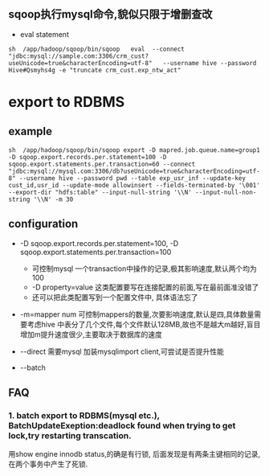 
## sqoop执行mysql命令,貌似只限于增删查改
* eval statement
```
sh  /app/hadoop/sqoop/bin/sqoop   eval  --connect "jdbc:mysql://sample.com:3306/crm_cust?useUnicode=true&characterEncoding=utf-8"   --username hive --password Hive#Qsmyhs4g -e "truncate crm_cust.exp_ntw_act"
```

# export to RDBMS
## example 
```
sh  /app/hadoop/sqoop/bin/sqoop export -D mapred.job.queue.name=group1 -D sqoop.export.records.per.statement=100 -D sqoop.export.statements.per.transaction=60 --connect "jdbc:mysql://mysql.com:3306/db?useUnicode=true&characterEncoding=utf-8" --username hive --password pwd --table exp_usr_inf --update-key cust_id,usr_id --update-mode allowinsert --fields-terminated-by '\001' --export-dir "hdfs:table" --input-null-string '\\N' --input-null-non-string '\\N' -m 30

```
## configuration
* -D sqoop.export.records.per.statement=100, -D sqoop.export.statements.per.transaction=100
  * 可控制mysql 一个transaction中操作的记录,极其影响速度,默认两个均为100
  * -D property=value 这类配置要写在连接配置的前面,写在最前面准没错了
  * 还可以把此类配置写到一个配置文件中, 具体语法忘了

* -m=mapper num 
可控制mappers的数量,次要影响速度,默认是四,具体数量需要考虑hive 中表分了几个文件,每个文件默认128MB,故也不是越大m越好,盲目增加m提升速度很少,主要取决于数据库的速度

* --direct
需要mysql 加装mysqlimport client,可尝试是否提升性能

* --batch

## FAQ
### 1. batch export to RDBMS(mysql etc.), BatchUpdateExeption:deadlock found when trying to get lock,try restarting transcation.

用show engine innodb status,的确是有行锁, 后面发现是有两条主键相同的记录, 在两个事务中产生了死锁.
<!--stackedit_data:
eyJoaXN0b3J5IjpbLTIwODY2MzQ1NzBdfQ==
-->
